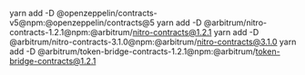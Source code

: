 yarn add -D @openzeppelin/contracts-v5@npm:@openzeppelin/contracts@5
yarn add -D @arbitrum/nitro-contracts-1.2.1@npm:@arbitrum/nitro-contracts@1.2.1
yarn add -D @arbitrum/nitro-contracts-3.1.0@npm:@arbitrum/nitro-contracts@3.1.0
yarn add -D @arbitrum/token-bridge-contracts-1.2.1@npm:@arbitrum/token-bridge-contracts@1.2.1

